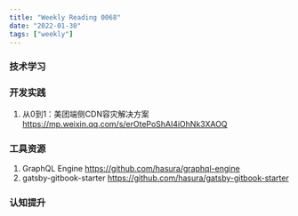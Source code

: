 ```yaml
---
title: "Weekly Reading 0068"
date: "2022-01-30"
tags: ["weekly"]
---
```


### 技术学习


### 开发实践
1. 从0到1：美团端侧CDN容灾解决方案 https://mp.weixin.qq.com/s/erOtePoShAl4iOhNk3XAOQ

### 工具资源
1. GraphQL Engine https://github.com/hasura/graphql-engine
2. gatsby-gitbook-starter https://github.com/hasura/gatsby-gitbook-starter


### 认知提升
